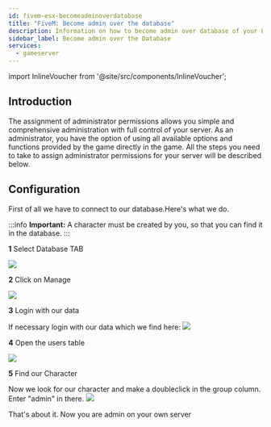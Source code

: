 ```yaml
---
id: fivem-esx-becomeadminoverdatabase
title: "FiveM: Become admin over the database"
description: Information on how to become admin over database of your FiveM server with ESX from ZAP-Hosting - ZAP-Hosting.com documentation
sidebar_label: Become admin over the Database
services:
  - gameserver
---
```


import InlineVoucher from '@site/src/components/InlineVoucher';

## Introduction
The assignment of administrator permissions allows you simple and comprehensive administration with full control of your server. As an administrator, you have the option of using all available options and functions provided by the game directly in the game. All the steps you need to take to assign administrator permissions for your server will be described below. 
<InlineVoucher />

## Configuration

First of all we have to connect to our database.Here's what we do.

:::info
**Important:** A character must be created by you, so that you can find it in the database.
:::


**1** Select Database TAB

![](https://screensaver01.zap-hosting.com/index.php/s/cCweqBDBZ623iNF/preview)

**2** Click on Manage

![](https://screensaver01.zap-hosting.com/index.php/s/CEsFgpjYHZ26QSj/preview)

**3** Login with our data

If necessary login with our data which we find here:
![](https://screensaver01.zap-hosting.com/index.php/s/6bktDHRRJqTNEHM/preview)

**4** Open the users table

![](https://screensaver01.zap-hosting.com/index.php/s/Js9ngeei9xQEm48/preview)

**5** Find our Character

Now we look for our character and make a doubleclick in the group column.
Enter "admin" in there.
![](https://screensaver01.zap-hosting.com/index.php/s/GjdTo5GxkgX26BA/preview)

That's about it. Now you are admin on your own server
